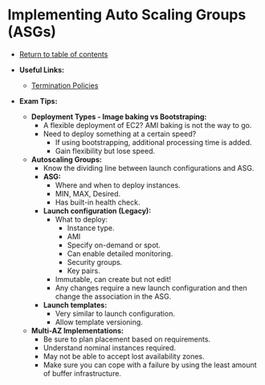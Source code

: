 # Implementing Auto Scaling Groups (ASGs)

* [Return to table of contents](../../../README.md)

* **Useful Links:**
  * [Termination Policies](https://docs.aws.amazon.com/autoscaling/ec2/userguide/as-instance-termination.html)

* **Exam Tips:**
  * **Deployment Types - Image baking vs Bootstraping:**
    * A flexible deployment of EC2? AMI baking is not the way to go.
    * Need to deploy something at a certain speed?
      * If using bootstrapping, additional processing time is added.
      * Gain flexibility but lose speed.
  * **Autoscaling Groups:**
    * Know the dividing line between launch configurations and ASG.
    * **ASG:**
      * Where and when to deploy instances.
      * MIN, MAX, Desired.
      * Has built-in health check.
    * **Launch configuration (Legacy):**
      * What to deploy:
        * Instance type.
        * AMI
        * Specify on-demand or spot.
        * Can enable detailed monitoring.
        * Security groups.
        * Key pairs.
      * Immutable, can create but not edit!
      * Any changes require a new launch configuration and then change the association in the ASG.
    * **Launch templates:**
      * Very similar to launch configuration.
      * Allow template versioning.
  * **Multi-AZ Implementations:**
    * Be sure to plan placement based on requirements.
    * Understand nominal instances required.
    * May not be able to accept lost availability zones.
    * Make sure you can cope with a failure by using the least amount of buffer infrastructure.
